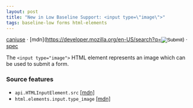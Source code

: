 ```yaml
---
layout: post
title: "New in Low Baseline Support: <input type=\"image\">"
tags: baseline-low forms html-elements
---
```


[caniuse](https://caniuse.com/?search=input-image) · [mdn](https://developer.mozilla.org/en-US/search?q=<input type="image">) · [spec](https://html.spec.whatwg.org/multipage/input.html#image-button-state-(type=image))

The `<input type="image">` HTML element represents an image which can be used to submit a form.

### Source features

- ``api.HTMLInputElement.src`` [[mdn]](https://developer.mozilla.org/en-US/search?q=api.HTMLInputElement.src)
- ``html.elements.input.type_image`` [[mdn]](https://developer.mozilla.org/en-US/search?q=html.elements.input.type_image)
